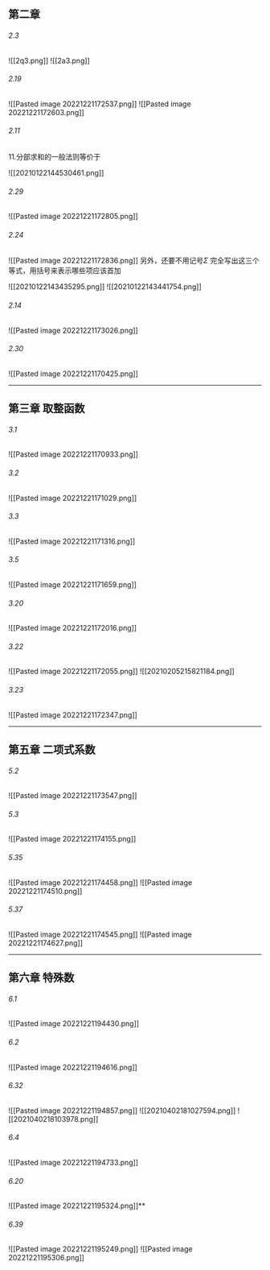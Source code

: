 


## 第二章
###### 2.3
![[2q3.png]]
![[2a3.png]]
######  2.19
![[Pasted image 20221221172537.png]]
![[Pasted image 20221221172603.png]]
######  2.11
11.分部求和的一般法则等价于

![[20210122144530461.png]]
######  2.29
![[Pasted image 20221221172805.png]]
######  2.24
![[Pasted image 20221221172836.png]]
另外，还要不用记号$\Sigma$ 完全写出这三个等式，用括号来表示哪些项应该首加

![[20210122143435295.png]]
![[20210122143441754.png]]
###### 2.14
![[Pasted image 20221221173026.png]]
######  2.30
![[Pasted image 20221221170425.png]]

---


## 第三章 取整函数
###### 3.1
![[Pasted image 20221221170933.png]]
###### 3.2
![[Pasted image 20221221171029.png]]
###### 3.3
![[Pasted image 20221221171316.png]]
###### 3.5
![[Pasted image 20221221171659.png]]
###### 3.20
![[Pasted image 20221221172016.png]]
###### 3.22
![[Pasted image 20221221172055.png]]
![[20210205215821184.png]]
###### 3.23
![[Pasted image 20221221172347.png]]


---

## 第五章 二项式系数

###### 5.2
![[Pasted image 20221221173547.png]]
###### 5.3
![[Pasted image 20221221174155.png]]
###### 5.35
![[Pasted image 20221221174458.png]]
![[Pasted image 20221221174510.png]]
###### 5.37
![[Pasted image 20221221174545.png]]
![[Pasted image 20221221174627.png]]

---


## 第六章 特殊数

###### 6.1
![[Pasted image 20221221194430.png]]
###### 6.2
![[Pasted image 20221221194616.png]]
###### 6.32
![[Pasted image 20221221194857.png]]
![[20210402181027594.png]]
![[2021040218103978.png]]
###### 6.4
![[Pasted image 20221221194733.png]]
###### 6.20
![[Pasted image 20221221195324.png]]**
###### 6.39
![[Pasted image 20221221195249.png]]
![[Pasted image 20221221195306.png]]

